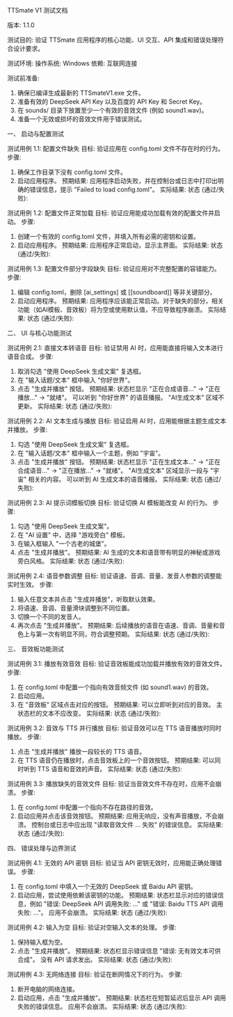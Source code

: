 TTSmate V1 测试文档

版本: 1.1.0

测试目的:
验证 TTSmate 应用程序的核心功能、UI 交互、API 集成和错误处理符合设计要求。

测试环境:
操作系统: Windows
依赖: 互联网连接

测试前准备:
1. 确保已编译生成最新的 TTSmateV1.exe 文件。
2. 准备有效的 DeepSeek API Key 以及百度的 API Key 和 Secret Key。
3. 在 sounds/ 目录下放置至少一个有效的音效文件 (例如 sound1.wav)。
4. 准备一个无效或损坏的音效文件用于错误测试。


一、 启动与配置测试

测试用例 1.1: 配置文件缺失
目标: 验证应用在 config.toml 文件不存在时的行为。
步骤:
1. 确保工作目录下没有 config.toml 文件。
2. 启动应用程序。
预期结果:
应用程序启动失败，并在控制台或日志中打印出明确的错误信息，提示 "Failed to load config.toml"。
实际结果:
状态 (通过/失败):

测试用例 1.2: 配置文件正常加载
目标: 验证应用能成功加载有效的配置文件并启动。
步骤:
1. 创建一个有效的 config.toml 文件，并填入所有必需的密钥和设置。
2. 启动应用程序。
预期结果:
应用程序正常启动，显示主界面。
实际结果:
状态 (通过/失败):

测试用例 1.3: 配置文件部分字段缺失
目标: 验证应用对不完整配置的容错能力。
步骤:
1. 编辑 config.toml，删除 [ai_settings] 或 [[soundboard]] 等非关键部分。
2. 启动应用程序。
预期结果:
应用程序应该能正常启动。对于缺失的部分，相关功能（如AI模板、音效板）将为空或使用默认值，不应导致程序崩溃。
实际结果:
状态 (通过/失败):


二、 UI 与核心功能测试

测试用例 2.1: 直接文本转语音
目标: 验证禁用 AI 时，应用能直接将输入文本进行语音合成。
步骤:
1. 取消勾选 "使用 DeepSeek 生成文案" 复选框。
2. 在 "输入话题/文本" 框中输入 "你好世界"。
3. 点击 "生成并播放" 按钮。
预期结果:
状态栏显示 "正在合成语音..." -> "正在播放..." -> "就绪"。
可以听到 "你好世界" 的语音播报。
"AI生成文本" 区域不更新。
实际结果:
状态 (通过/失败):

测试用例 2.2: AI 文本生成与播放
目标: 验证启用 AI 时，应用能根据主题生成文本并播放。
步骤:
1. 勾选 "使用 DeepSeek 生成文案" 复选框。
2. 在 "输入话题/文本" 框中输入一个主题，例如 "宇宙"。
3. 点击 "生成并播放" 按钮。
预期结果:
状态栏显示 "正在生成文本..." -> "正在合成语音..." -> "正在播放..." -> "就绪"。
"AI生成文本" 区域显示一段与 "宇宙" 相关的内容。
可以听到 AI 生成文本的语音播报。
实际结果:
状态 (通过/失败):

测试用例 2.3: AI 提示词模板切换
目标: 验证切换 AI 模板能改变 AI 的行为。
步骤:
1. 勾选 "使用 DeepSeek 生成文案"。
2. 在 "AI 设置" 中，选择 "游戏旁白" 模板。
3. 在输入框输入 "一个古老的城堡"。
4. 点击 "生成并播放"。
预期结果:
AI 生成的文本和语音带有明显的神秘或游戏旁白风格。
实际结果:
状态 (通过/失败):

测试用例 2.4: 语音参数调整
目标: 验证语速、音调、音量、发音人参数的调整能实时生效。
步骤:
1. 输入任意文本并点击 "生成并播放"，听取默认效果。
2. 将语速、音调、音量滑块调整到不同位置。
3. 切换一个不同的发音人。
4. 再次点击 "生成并播放"。
预期结果:
后续播放的语音在语速、音调、音量和音色上与第一次有明显不同，符合调整预期。
实际结果:
状态 (通过/失败):


三、 音效板功能测试

测试用例 3.1: 播放有效音效
目标: 验证音效板能成功加载并播放有效的音效文件。
步骤:
1. 在 config.toml 中配置一个指向有效音频文件 (如 sound1.wav) 的音效。
2. 启动应用。
3. 在 "音效板" 区域点击对应的按钮。
预期结果:
可以立即听到对应的音效。
主状态栏的文本不应改变。
实际结果:
状态 (通过/失败):

测试用例 3.2: 音效与 TTS 并行播放
目标: 验证音效可以在 TTS 语音播放时同时播放。
步骤:
1. 点击 "生成并播放" 播放一段较长的 TTS 语音。
2. 在 TTS 语音仍在播放时，点击音效板上的一个音效按钮。
预期结果:
可以同时听到 TTS 语音和音效的声音。
实际结果:
状态 (通过/失败):

测试用例 3.3: 播放缺失的音效文件
目标: 验证当音效文件不存在时，应用不会崩溃。
步骤:
1. 在 config.toml 中配置一个指向不存在路径的音效。
2. 启动应用并点击该音效按钮。
预期结果:
应用无响应，没有声音播放，不会崩溃。
控制台或日志中应出现 "读取音效文件 ... 失败" 的错误信息。
实际结果:
状态 (通过/失败):


四、 错误处理与边界测试

测试用例 4.1: 无效的 API 密钥
目标: 验证当 API 密钥无效时，应用能正确处理错误。
步骤:
1. 在 config.toml 中填入一个无效的 DeepSeek 或 Baidu API 密钥。
2. 启动应用，尝试使用依赖该密钥的功能。
预期结果:
状态栏显示对应的错误信息，例如 "错误: DeepSeek API 调用失败: ..." 或 "错误: Baidu TTS API 调用失败: ..."。
应用不会崩溃。
实际结果:
状态 (通过/失败):

测试用例 4.2: 输入为空
目标: 验证对空输入文本的处理。
步骤:
1. 保持输入框为空。
2. 点击 "生成并播放"。
预期结果:
状态栏显示错误信息 "错误: 无有效文本可供合成"。
没有 API 请求发出。
实际结果:
状态 (通过/失败):

测试用例 4.3: 无网络连接
目标: 验证在断网情况下的行为。
步骤:
1. 断开电脑的网络连接。
2. 启动应用，点击 "生成并播放"。
预期结果:
状态栏在短暂延迟后显示 API 调用失败的错误信息。
应用不会崩溃。
实际结果:
状态 (通过/失败):
